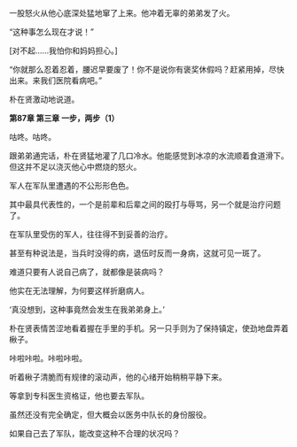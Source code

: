 一股怒火从他心底深处猛地窜了上来。他冲着无辜的弟弟发了火。

“这种事怎么现在才说！”

[对不起……我怕你和妈妈担心。]

“你就那么忍着忍着，腰迟早要废了！你不是说你有褒奖休假吗？赶紧用掉，尽快出来。来我们医院看病吧。”

朴在贤激动地说道。

**第87章 第三章 一步，两步（1）**

咕咚。咕咚。

跟弟弟通完话，朴在贤猛地灌了几口冷水。他能感觉到冰凉的水流顺着食道滑下。但这并不足以浇灭他心中燃烧的怒火。

军人在军队里遭遇的不公形形色色。

其中最具代表性的，一个是前辈和后辈之间的殴打与辱骂，另一个就是治疗问题了。

在军队里受伤的军人，往往得不到妥善的治疗。

甚至有种说法是，当兵时没得的病，退伍时反而一身病，这就可见一斑了。

难道只要有人说自己病了，就都像是装病吗？

他实在无法理解，为何要这样折磨病人。

‘真没想到，这种事竟然会发生在我弟弟身上。’

朴在贤表情苦涩地看着握在手里的手机。另一只手则为了保持镇定，使劲地盘弄着楸子。

咔啦咔啦。咔啦咔啦。

听着楸子清脆而有规律的滚动声，他的心绪开始稍稍平静下来。

等拿到专科医生资格证，他也要去军队。

虽然还没有完全确定，但大概会以医务中队长的身份服役。

如果自己去了军队，能改变这种不合理的状况吗？